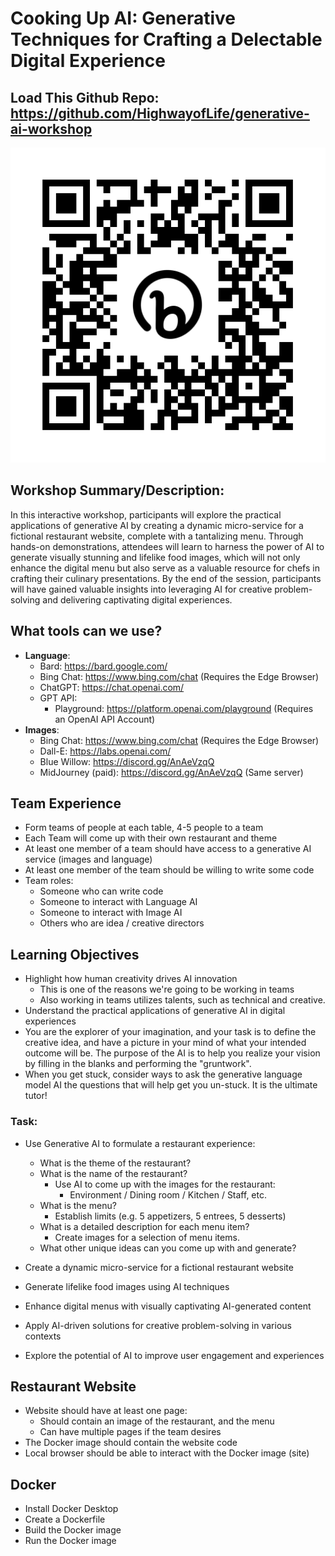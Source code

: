 # Cooking Up AI: Generative Techniques for Crafting a Delectable Digital Experience

## Load This Github Repo: https://github.com/HighwayofLife/generative-ai-workshop

![./qr_code.png](./qr_code.png)

## Workshop Summary/Description:

In this interactive workshop, participants will explore the practical applications of generative AI by creating a dynamic micro-service for a fictional restaurant website, complete with a tantalizing menu. Through hands-on demonstrations, attendees will learn to harness the power of AI to generate visually stunning and lifelike food images, which will not only enhance the digital menu but also serve as a valuable resource for chefs in crafting their culinary presentations. By the end of the session, participants will have gained valuable insights into leveraging AI for creative problem-solving and delivering captivating digital experiences.

## What tools can we use?

- **Language**:
  - Bard: https://bard.google.com/
  - Bing Chat: https://www.bing.com/chat (Requires the Edge Browser)
  - ChatGPT: https://chat.openai.com/
  - GPT API:
    - Playground: https://platform.openai.com/playground (Requires an OpenAI API Account)
- **Images**:
  - Bing Chat: https://www.bing.com/chat (Requires the Edge Browser)
  - Dall-E: https://labs.openai.com/
  - Blue Willow: https://discord.gg/AnAeVzqQ
  - MidJourney (paid): https://discord.gg/AnAeVzqQ (Same server)

## Team Experience

- Form teams of people at each table, 4-5 people to a team
- Each Team will come up with their own restaurant and theme
- At least one member of a team should have access to a generative AI service (images and language)
- At least one member of the team should be willing to write some code
- Team roles:
  - Someone who can write code
  - Someone to interact with Language AI
  - Someone to interact with Image AI
  - Others who are idea / creative directors

## Learning Objectives

- Highlight how human creativity drives AI innovation
  - This is one of the reasons we're going to be working in teams
  - Also working in teams utilizes talents, such as technical and creative.
- Understand the practical applications of generative AI in digital experiences
- You are the explorer of your imagination, and your task is to define the creative idea, and have a picture in your mind of what your intended outcome will be. The purpose of the AI is to help you realize your vision by filling in the blanks and performing the "gruntwork".
- When you get stuck, consider ways to ask the generative language model AI the questions that will help get you un-stuck. It is the ultimate tutor!

### Task:

- Use Generative AI to formulate a restaurant experience:

  - What is the theme of the restaurant?
  - What is the name of the restaurant?
    - Use AI to come up with the images for the restaurant:
      - Environment / Dining room / Kitchen / Staff, etc.
  - What is the menu?
    - Establish limits (e.g. 5 appetizers, 5 entrees, 5 desserts)
  - What is a detailed description for each menu item?
    - Create images for a selection of menu items.
  - What other unique ideas can you come up with and generate?

- Create a dynamic micro-service for a fictional restaurant website
- Generate lifelike food images using AI techniques
- Enhance digital menus with visually captivating AI-generated content
- Apply AI-driven solutions for creative problem-solving in various contexts
- Explore the potential of AI to improve user engagement and experiences

## Restaurant Website

- Website should have at least one page:
  - Should contain an image of the restaurant, and the menu
  - Can have multiple pages if the team desires
- The Docker image should contain the website code
- Local browser should be able to interact with the Docker image (site)

## Docker

- Install Docker Desktop
- Create a Dockerfile
- Build the Docker image
- Run the Docker image
